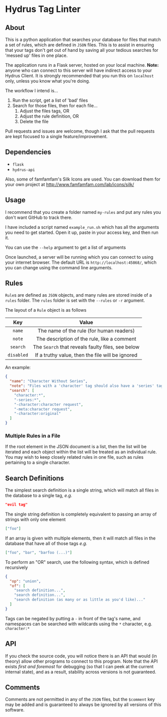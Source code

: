 # Hydrus Tag Linter

## About

This is a python application that searches your database for files that match a
set of rules, which are defined in `JSON` files. This is to assist in ensuring
that your tags don't get out of hand by saving all your tedious searches for
'messed up' files in one place.

The application runs in a Flask server, hosted on your local machine. **Note:**
anyone who can connect to this server will have indirect access to your Hydrus
Client. It is strongly recommended that you run this on `localhost` only, unless
you know what you're doing.

The workflow I intend is...

1. Run the script, get a list of 'bad' files
2. Search for those files, then for each file...
   1. Adjust the files tags, OR
   2. Adjust the rule definition, OR
   3. Delete the file

Pull requests and issues are welcome, though I ask that the pull requests are
kept focused to a single feature/improvement.

## Dependencies

- `flask`
- `hydrus-api`

Also, some of famfamfam's Silk Icons are used.
You can download them for your own project at http://www.famfamfam.com/lab/icons/silk/

## Usage

I recommend that you create a folder named `my-rules` and put any rules you
don't want GitHub to track there.

I have included a script named `example_run.sh` which has all the arguments you
need to get started. Open it up, paste in your access key, and then run it.

You can use the `--help` argument to get a list of arguments

Once launched, a server will be running which you can connect to using your
internet browser. The default URL is `http://localhost:45868/`, which you can
change using the command line arguments.

## Rules

`Rule`s are defined as `JSON` objects, and many rules are stored inside of a
`rules` folder. The `rules` folder is set with the `--rules` or `-r` argument.

The layout of a `Rule` object is as follows

|    Key     |                       Value                       |
| :--------: | :-----------------------------------------------: |
|   `name`   |     The name of the rule (for human readers)      |
|   `note`   |    The description of the rule, like a comment    |
|  `search`  | The `Search` that reveals faulty files, see below |
| `disabled` | If a truthy value, then the file will be ignored  |

An example:

```json
{
  "name": "Character Without Series",
  "note": "Files with a 'character' tag should also have a 'series' tag.",
  "search": [
    "character:*",
    "-series:*",
    "-character:character request",
    "-meta:character request",
    "-character:original"
  ]
}
```

### Multiple Rules in a File

If the root element in the JSON document is a list, then the list will be
iterated and each object within the list will be treated as an individual rule.
You may wish to keep closely related rules in one file, such as rules pertaining
to a single character.

## Search Definitions

The simplest search definition is a single string, which will match all files in
the database to a single tag, _e.g._

```json
"evil tag"
```

The single string definition is completely equivalent to passing an array of
strings with only one element

```json
["foo"]
```

If an array is given with multiple elements, then it will match all files in the
database that have all of those tags _e.g._

```json
["foo", "bar", "barfoo (...)"]
```

To perform an "OR" search, use the following syntax, which is defined
recursively

```json
{
  "op": "union",
  "of": [
    "search definition...",
    "search definition...",
    "search definition (as many or as little as you'd like)..."
  ]
}
```

Tags can be negated by putting a `-` in front of the tag's name, and namespaces
can be searched with wildcards using the `*` character, e.g. `character:*`

## API

If you check the source code, you will notice there is an API that would (in
theory) allow other programs to connect to this program. Note that the API
exists _first and foremost_ for debugging (so that I can peek at the current
internal state), and as a result, stability across versions is not guaranteed.

## Comments

Comments are not permitted in any of the `JSON` files, but the `$comment` key
may be added and is guaranteed to always be ignored by all versions of this
software.
